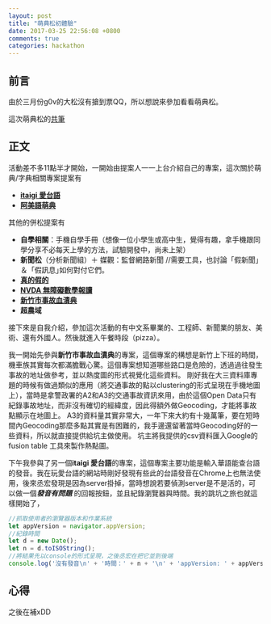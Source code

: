 ```yaml
---
layout: post
title: "萌典松初體驗"
date: 2017-03-25 22:56:08 +0800
comments: true
categories: hackathon
---
```

## 前言
由於三月份g0v的大松沒有搶到票QQ，所以想說來參加看看萌典松。

這次萌典松的[共筆](https://g0v.hackpad.com/-moed19ct-thf3yfLZhVq)

## 正文
活動差不多11點半才開始，一開始由提案人一一上台介紹自己的專案，這次關於萌典/字典相關專案提案有

+ [**itaigi 愛台語**](https://g0v.hackpad.com/moed7ct-taigi-neologism#iTaigi-)
+ [**阿美語萌典**](https://amis.moedict.tw/#:talod)

其他的併松提案有

+ **自學相關**：手機自學手冊（想像一位小學生或高中生，覺得有趣，拿手機跟同學分享不必每天上學的方法，試驗開發中，尚未上架）
+ **新聞松**（分析新聞組）＋ 媒觀：監督網路新聞 //需要工具，也討論「假新聞」＆「假訊息｣如何對付它們。
+ [**真的假的**](http://謠言.大平台.tw)
+ [**NVDA 無障礙數學報讀**](https://g0v.hackpad.com/NVDA--lJMlFXtAcBt)
+ [**新竹市事故血漬典**](https://g0v.hackpad.com/BiGOZBfzPNS)
+ **超農域**

接下來是自我介紹，參加這次活動的有中文系畢業的、工程師、新聞業的朋友、美術、還有外國人。然後就進入午餐時段（pizza）。

我一開始先參與**新竹市事故血漬典**的專案，這個專案的構想是新竹上下班的時間，機車族其實每次都滿膽戰心驚。這個專案想知道哪些路口是危險的，透過過往發生事故的地址做參考，並以熱度圖的形式視覺化這些資料。
剛好我在大三資料庫專題的時候有做過類似的應用（將交通事故的點以clustering的形式呈現在手機地圖上），當時是拿警政署的A2和A3的交通事故資訊來用，由於這個Open Data只有紀錄事故地址，而非沒有確切的經緯度，因此得額外做Geocoding，才能將事故點顯示在地圖上。
A3的資料量其實非常大，一年下來大約有十幾萬筆，要在短時間內Geocoding那麼多點其實是有困難的，我手邊還留著當時Geocoding好的一些資料，所以就直接提供給坑主做使用。
坑主將我提供的csv資料匯入Google的fusion table 工具來製作熱點圖。

下午我參與了另一個**itaigi 愛台語**的專案，這個專案主要功能是輸入華語能查台語的發音。我在玩愛台語的網站時剛好發現有些此的台語發音在Chrome上也無法使用，後來丞宏發現是因為server掛掉，當時想說若要偵測server是不是活的，可以做一個***發音有問題*** 的回報按鈕，並且紀錄瀏覽器與時間。我的跳坑之旅也就這樣開始了，
```javascript
//抓取使用者的瀏覽器版本和作業系統
let appVersion = navigator.appVersion;
//紀錄時間
let d = new Date();
let n = d.toISOString();
//將結果先以console的形式呈現，之後丞宏在把它並到後端
console.log('沒有發音\n' + '時間：' + n + '\n' + 'appVersion: ' + appVersion);
```

## 心得
之後在補xDD
